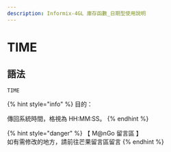 ```yaml
---
description: Informix-4GL 庫存函數_日期型使用說明
---
```


# TIME

## 語法

```
TIME
```

{% hint style="info" %}
目的：

傳回系統時間，格視為 HH:MM:SS。
{% endhint %}

{% hint style="danger" %}
【 M@nGo 留言區 】\
如有需修改的地方，請前往芒果留言區留言
{% endhint %}
